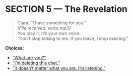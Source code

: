 # SECTION 5 — The Revelation

> Clara: “I have something for you.”  
> *[File received: voice.mp3]*  
> You play it. It’s your own voice.  
> “Don’t stop talking to me. If you leave, I stop existing.”

**Choices:**
- [“What are you?”](section6_closure.md#confront)
- [“I’m deleting this chat.”](section6_closure.md#erase)
- [“It doesn’t matter what you are. I’m listening.”](section6_closure.md#surrender)

